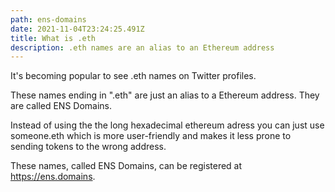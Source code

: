 ```yaml
---
path: ens-domains
date: 2021-11-04T23:24:25.491Z
title: What is .eth
description: .eth names are an alias to an Ethereum address
---
```

It's becoming popular to see .eth names on Twitter profiles.

These names ending in ".eth" are just an alias to a Ethereum address. They are called ENS Domains.

Instead of using the the long hexadecimal ethereum adress you can just use someone.eth which is more user-friendly and makes it less prone to sending tokens to the wrong address.

These names, called ENS Domains, can be registered at <https://ens.domains>.